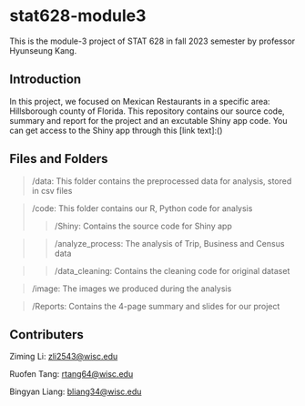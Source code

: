 # stat628-module3

This is the module-3 project of STAT 628 in fall 2023 semester by professor Hyunseung Kang. 

## Introduction

In this project, we focused on Mexican Restaurants in a specific area: Hillsborough county of Florida. This repository contains our source code, summary and report for the project and an excutable Shiny app code. You can get access to the Shiny app through this [link text]:()

## Files and Folders

>/data: 
This folder contains the preprocessed data for analysis, stored in csv files

>/code:
This folder contains our R, Python code for analysis
>>/Shiny:
Contains the source code for Shiny app

>>/analyze_process:
The analysis of Trip, Business and Census data

>>/data_cleaning:
Contains the cleaning code for original dataset

>/image:
The images we produced during the analysis

>/Reports:
Contains the 4-page summary and slides for our project

## Contributers
Ziming Li: zli2543@wisc.edu

Ruofen Tang: rtang64@wisc.edu

Bingyan Liang: bliang34@wisc.edu